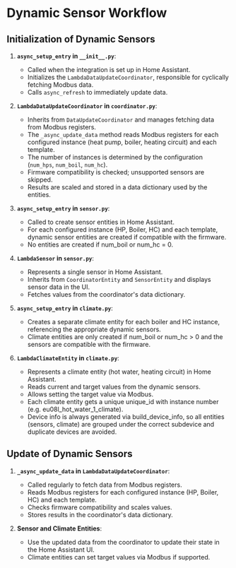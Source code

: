 # Dynamic Sensor Workflow

## Initialization of Dynamic Sensors

1. **`async_setup_entry` in `__init__.py`**:
   - Called when the integration is set up in Home Assistant.
   - Initializes the `LambdaDataUpdateCoordinator`, responsible for cyclically fetching Modbus data.
   - Calls `async_refresh` to immediately update data.

2. **`LambdaDataUpdateCoordinator` in `coordinator.py`**:
   - Inherits from `DataUpdateCoordinator` and manages fetching data from Modbus registers.
   - The `_async_update_data` method reads Modbus registers for each configured instance (heat pump, boiler, heating circuit) and each template.
   - The number of instances is determined by the configuration (`num_hps`, `num_boil`, `num_hc`).
   - Firmware compatibility is checked; unsupported sensors are skipped.
   - Results are scaled and stored in a data dictionary used by the entities.

3. **`async_setup_entry` in `sensor.py`**:
   - Called to create sensor entities in Home Assistant.
   - For each configured instance (HP, Boiler, HC) and each template, dynamic sensor entities are created if compatible with the firmware.
   - No entities are created if num_boil or num_hc = 0.

4. **`LambdaSensor` in `sensor.py`**:
   - Represents a single sensor in Home Assistant.
   - Inherits from `CoordinatorEntity` and `SensorEntity` and displays sensor data in the UI.
   - Fetches values from the coordinator's data dictionary.

5. **`async_setup_entry` in `climate.py`**:
   - Creates a separate climate entity for each boiler and HC instance, referencing the appropriate dynamic sensors.
   - Climate entities are only created if num_boil or num_hc > 0 and the sensors are compatible with the firmware.

6. **`LambdaClimateEntity` in `climate.py`**:
   - Represents a climate entity (hot water, heating circuit) in Home Assistant.
   - Reads current and target values from the dynamic sensors.
   - Allows setting the target value via Modbus.
   - Each climate entity gets a unique unique_id with instance number (e.g. eu08l_hot_water_1_climate).
   - Device info is always generated via build_device_info, so all entities (sensors, climate) are grouped under the correct subdevice and duplicate devices are avoided.

## Update of Dynamic Sensors

1. **`_async_update_data` in `LambdaDataUpdateCoordinator`**:
   - Called regularly to fetch data from Modbus registers.
   - Reads Modbus registers for each configured instance (HP, Boiler, HC) and each template.
   - Checks firmware compatibility and scales values.
   - Stores results in the coordinator's data dictionary.

2. **Sensor and Climate Entities**:
   - Use the updated data from the coordinator to update their state in the Home Assistant UI.
   - Climate entities can set target values via Modbus if supported.
